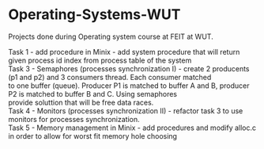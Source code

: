# Operating-Systems-WUT  
Projects done during Operating system course at FEIT at WUT.  
  
Task 1 - add procedure in Minix - add system procedure that will return given process id index from process  table of the system  
Task 3 - Semaphores (processes synchronization I) - create 2 producents (p1 and p2) and 3 consumers thread. Each consumer matched  
to one buffer (queue). Producer P1 is matched to buffer A and B, producer P2 is matched to buffer B and C. Using semaphores  
provide soluttion that will be free data races.  
Task 4 - Monitors (processes synchronization II) - refactor task 3 to use monitors for processes synchronization.  
Task 5 - Memory management in Minix - add procedures and modify alloc.c in order to allow for worst fit memory hole choosing  

